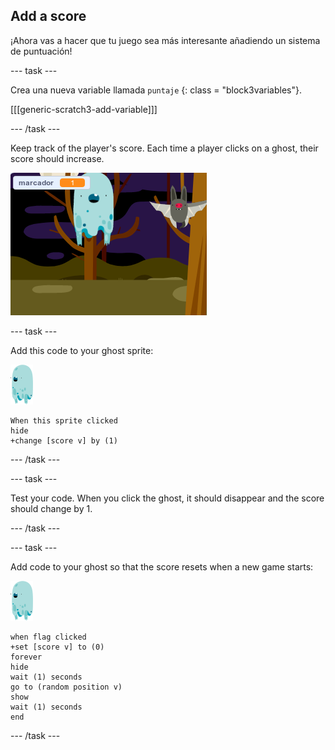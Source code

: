 ## Add a score

¡Ahora vas a hacer que tu juego sea más interesante añadiendo un sistema de puntuación!

\--- task \---

Crea una nueva variable llamada `puntaje` {: class = "block3variables"}.

[[[generic-scratch3-add-variable]]]

\--- /task \---

Keep track of the player's score. Each time a player clicks on a ghost, their score should increase.

![Incrementar la puntuación](images/ghost-score-test.png)

\--- task \---

Add this code to your ghost sprite:

![objeto fantasma](images/ghost-sprite.png)

```blocks3
When this sprite clicked
hide
+change [score v] by (1)
```

\--- /task \---

\--- task \---

Test your code. When you click the ghost, it should disappear and the score should change by 1.

\--- /task \---

\--- task \---

Add code to your ghost so that the score resets when a new game starts:

![sprite fantasma](images/ghost-sprite.png)

```blocks3
when flag clicked
+set [score v] to (0)
forever
hide
wait (1) seconds
go to (random position v)
show
wait (1) seconds
end
```

\--- /task \---